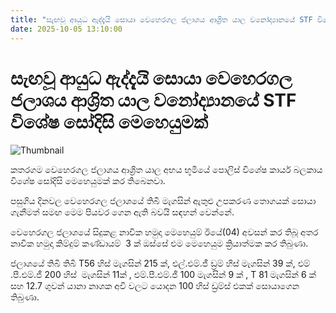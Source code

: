 ```yaml
---
title: "සැඟවූ ආයුධ ඇද්දැයි සොයා වෙහෙරගල ජලාශය ආශ්‍රිත යාල වනෝද්‍යානයේ STF විශේෂ සෝදිසි මෙහෙයුමක්"
date: 2025-10-05 13:10:00
---
```


# සැඟවූ ආයුධ ඇද්දැයි සොයා වෙහෙරගල ජලාශය ආශ්‍රිත යාල වනෝද්‍යානයේ STF විශේෂ සෝදිසි මෙහෙයුමක්

![Thumbnail](https://helakuru.sgp1.cdn.digitaloceanspaces.com/esana/images/lib/yala-park.jpg)

කතරගම වෙහෙරගල ජලාශය ආශ්‍රිත යාල අභය භූමියේ පොලිස් විශේෂ කාර්ය බලකාය විශේෂ සෝදිසි මෙහෙයුමක් කර තිබෙනවා.

පසුගිය දිනවල වෙහෙරගල ජලාශයේ තිබී මැගසින් ඇතුළු උපකරණ තොගයක් සොයා ගැනීමත් සමඟ මෙම පියවර ගෙන ඇති බවයි සඳහන් වෙන්නේ.

වෙහෙරගල ජලාශයේ සිදුකළ නාවික හමුදා මෙහෙයුම් ඊයේ(04) අවසන් කර තිබූ අතර නාවික හමුදා කිම්දුම් කණ්ඩායම්  3 ක් ඔස්සේ එම මෙහෙයුම ක්‍රියාත්මක කර තිබුණා.

ජලාශයේ තිබි තිබී T56 හිස් මැගසින් 215 ක්, එල්.එම්.ජී ඩ්‍රම් හිස් මැගසින් 39 ක්, එම් .පී.එම්.ජී 200 හිස්  මැගසින් 11ක් , එම්.පී.එම්.ජී 100 මැගසින් 9 ක් , T 81 මැගසින් 6 ක් සහ 12.7 ගුවන් යානා නාශක අවි වලට යොදන 100 හිස් ඩ්‍රම්ස් එකක් සොයාගෙන තිබුණා.

